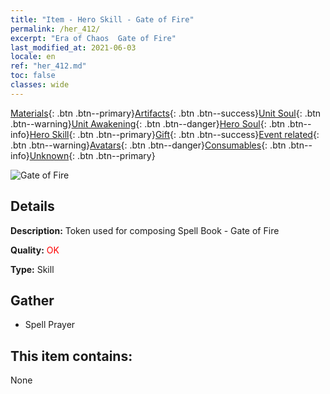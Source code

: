 ```yaml
---
title: "Item - Hero Skill - Gate of Fire"
permalink: /her_412/
excerpt: "Era of Chaos  Gate of Fire"
last_modified_at: 2021-06-03
locale: en
ref: "her_412.md"
toc: false
classes: wide
---
```

 [Materials](/Items/){: .btn .btn--primary}[Artifacts](/Items/Artifacts/){: .btn .btn--success}[Unit Soul](/Items/UnitSoul/){: .btn .btn--warning}[Unit Awakening](/Items/UnitAwakening/){: .btn .btn--danger}[Hero Soul](/Items/HeroSoul/){: .btn .btn--info}[Hero Skill](/Items/HeroSkill/){: .btn .btn--primary}[Gift](/Items/Gift/){: .btn .btn--success}[Event related](/Items/Events/){: .btn .btn--warning}[Avatars](/Items/Avatars/){: .btn .btn--danger}[Consumables](/Items/Consumables/){: .btn .btn--info}[Unknown](/Items/Unknown/){: .btn .btn--primary}

 ![Gate of Fire](/images/t/ps_huoyanzhimen.png)

## Details
 **Description:** Token used for composing Spell Book - Gate of Fire

 **Quality:** <span style="color: #FF0000">OK</span>

 **Type:** Skill

## Gather

*    Spell Prayer 

## This item contains:

  None

